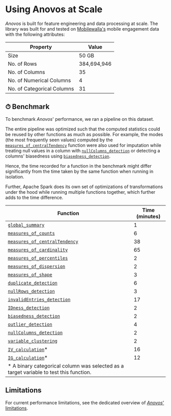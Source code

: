 # Using Anovos at Scale

_Anovos_ is built for feature engineering and data processing at scale.
The library was built for and tested on [Mobilewalla's](https://www.mobilewalla.com/) mobile engagement data
with the following attributes:

| Property                   | Value       |
|----------------------------|-------------|
| Size                       | 50 GB       |
| No. of Rows                | 384,694,946 |
| No. of Columns             | 35          |
| No. of Numerical Columns   | 4           |
| No. of Categorical Columns | 31          |

## ⏱ Benchmark

To benchmark _Anovos_' performance, we ran a pipeline on this dataset.

The entire pipeline was optimized such that the computed statistics could be reused by other functions as much as possible.
For example, the modes (the most frequently seen values) computed by the [`measures_of_centralTendency`](../docs/anovos-modules-overview/data-analyzer/index.md#measures_of_centraltendency)
function were also used for imputation while treating null values in a column with [`nullColumns_detection`](../docs/anovos-modules-overview/quality-checker/index.md#nullcolumns_detection)
or detecting a columns' biasedness using [`biasedness_detection`](../docs/anovos-modules-overview/quality-checker/index.md#biasedness_detection).

Hence, the time recorded for a function in the benchmark might differ significantly from the time taken by the same function
when running in isolation.

Further, Apache Spark does its own set of optimizations of transformations under the hood while running multiple
functions together, which further adds to the time difference.

| Function                                                                                                            | Time (minutes) |
|---------------------------------------------------------------------------------------------------------------------|----------------|
| [`global_summary`](../docs/anovos-modules-overview/data-analyzer/index.md#global_summary)                           | 1              |
| [`measures_of_counts`](../docs/anovos-modules-overview/data-analyzer/index.md#measures_of_counts)                   | 6              |
| [`measures_of_centralTendency`](../docs/anovos-modules-overview/data-analyzer/index.md#measures_of_centraltendency) | 38             |
| [`measures_of_cardinality`](../docs/anovos-modules-overview/data-analyzer/index.md#measures_of_cardinality)         | 65             |
| [`measures_of_percentiles`](../docs/anovos-modules-overview/data-analyzer/index.md#measures_of_percentiles)         | 2              |
| [`measures_of_dispersion`](../docs/anovos-modules-overview/data-analyzer/index.md#measures_of_dispersion)           | 2              |
| [`measures_of_shape`](../docs/anovos-modules-overview/data-analyzer/index.md#measures_of_shape)                     | 3              |
| [`duplicate_detection`](../docs/anovos-modules-overview/quality-checker/index.md#duplicate_detection)               | 6              |
| [`nullRows_detection`](../docs/anovos-modules-overview/quality-checker/index.md#nullrows_detection)                 | 3              |
| [`invalidEntries_detection`](../docs/anovos-modules-overview/quality-checker/index.md#invalidentries_detection)     | 17             |
| [`IDness_detection`](../docs/anovos-modules-overview/quality-checker/index.md#idness_detection)                     | 2              |
| [`biasedness_detection`](../docs/anovos-modules-overview/quality-checker/index.md#biasedness_detection)             | 2              |
| [`outlier_detection`](../docs/anovos-modules-overview/quality-checker/index.md#outlier_detection)                   | 4              |
| [`nullColumns_detection`](../docs/anovos-modules-overview/quality-checker/index.md#nullcolumns_detection)           | 2              |
| [`variable_clustering`](../docs/anovos-modules-overview/association-evaluator/index.md#variable_clustering)         | 2              |
| [`IV_calculation`](../docs/anovos-modules-overview/association-evaluator/index.md#iv_calculation)\*                 | 16             |
| [`IG_calculation`](../docs/anovos-modules-overview/association-evaluator/index.md#ig_calculation)\*                 | 12             |
| \* A binary categorical column was selected as a target variable to test this function.                             |                |

## Limitations

For current performance limitations, see the dedicated overview of [_Anovos_' limitations](limitations.md#performance).
